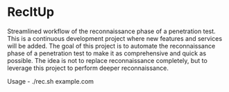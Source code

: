 # RecItUp
Streamlined workflow of the reconnaissance phase of a penetration test. This is a continuous development project where new features and services will be added. The goal of this project is to automate the reconnaissance phase of a penetration test to make it as comprehensive and quick as possible. The idea is not to replace reconnaissance completely, but to leverage this project to perform deeper reconnaissance.


Usage -
./rec.sh example.com

